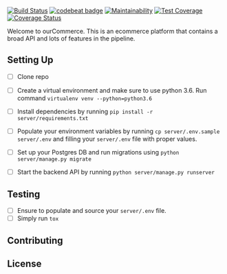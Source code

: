 [![Build Status](https://travis-ci.org/MandelaK/ourcommerce.svg?branch=develop)](https://travis-ci.org/MandelaK/ourcommerce) [![codebeat badge](https://codebeat.co/badges/39c486b0-d8cd-4212-bd9b-4f4e17908814)](https://codebeat.co/projects/github-com-mandelak-ourcommerce-develop) [![Maintainability](https://api.codeclimate.com/v1/badges/5c4a7339c188399bf36c/maintainability)](https://codeclimate.com/github/MandelaK/ourcommerce/maintainability) [![Test Coverage](https://api.codeclimate.com/v1/badges/5c4a7339c188399bf36c/test_coverage)](https://codeclimate.com/github/MandelaK/ourcommerce/test_coverage) [![Coverage Status](https://coveralls.io/repos/github/MandelaK/ourcommerce/badge.svg?branch=develop)](https://coveralls.io/github/MandelaK/ourcommerce?branch=develop)

Welcome to ourCommerce. This is an ecommerce platform that contains a broad API and lots of features in the pipeline.




## Setting Up
- [ ] Clone repo
- [ ] Create a virtual environment and make sure to use python 3.6. Run command `virtualenv venv --python=python3.6`
- [ ] Install dependencies by running `pip install -r server/requirements.txt`
- [ ] Populate your environment variables by running `cp server/.env.sample server/.env` and filling your `server/.env` file with proper values.
- [ ] Set up your Postgres DB and run migrations using `python server/manage.py migrate`
- [ ] Start the backend API by running `python server/manage.py runserver`


## Testing
- [ ] Ensure to populate and source your `server/.env` file.
- [ ] Simply run `tox`

## Contributing


## License

